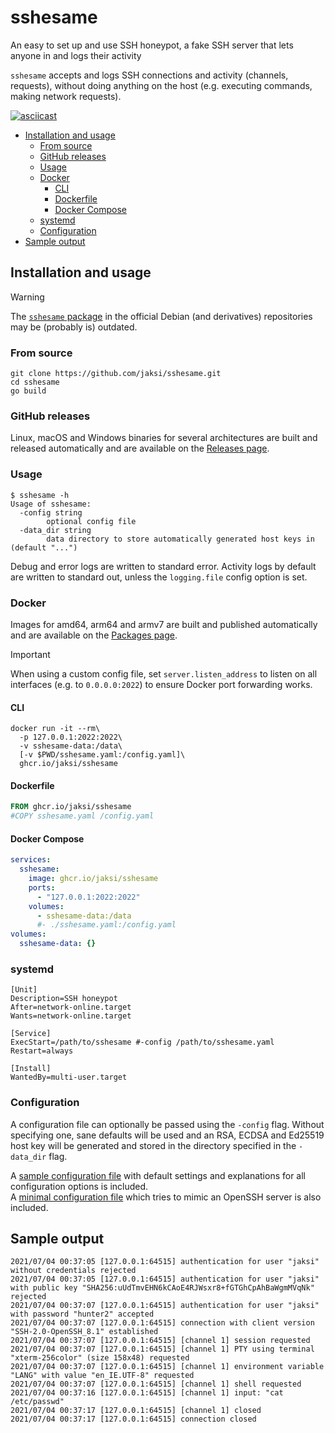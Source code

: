 # sshesame

An easy to set up and use SSH honeypot, a fake SSH server that lets anyone in and logs their activity

`sshesame` accepts and logs SSH connections and activity (channels, requests), without doing anything on the host (e.g. executing commands, making network requests).

[![asciicast](https://asciinema.org/a/VSqzZi1oPA0FhQDyqht22iA6k.svg)](https://asciinema.org/a/VSqzZi1oPA0FhQDyqht22iA6k)

- [Installation and usage](#installation-and-usage)
  - [From source](#from-source)
  - [GitHub releases](#github-releases)
  - [Usage](#usage)
  - [Docker](#docker)
    - [CLI](#cli)
    - [Dockerfile](#dockerfile)
    - [Docker Compose](#docker-compose)
  - [systemd](#systemd)
  - [Configuration](#configuration)
- [Sample output](#sample-output)

## Installation and usage
> [!WARNING]
> The [`sshesame` package](https://packages.debian.org/stable/sshesame) in the official Debian (and derivatives) repositories may be (probably is) outdated.

### From source

```
git clone https://github.com/jaksi/sshesame.git
cd sshesame
go build
```

### GitHub releases

Linux, macOS and Windows binaries for several architectures are built and released automatically and are available on the [Releases page](https://github.com/jaksi/sshesame/releases).

### Usage

```
$ sshesame -h
Usage of sshesame:
  -config string
    	optional config file
  -data_dir string
    	data directory to store automatically generated host keys in (default "...")
```

Debug and error logs are written to standard error. Activity logs by default are written to standard out, unless the `logging.file` config option is set.

### Docker

Images for amd64, arm64 and armv7 are built and published automatically and are available on the [Packages page](https://github.com/jaksi/sshesame/pkgs/container/sshesame).

> [!IMPORTANT]
> When using a custom config file, set `server.listen_address` to listen on all interfaces (e.g. to `0.0.0.0:2022`) to ensure Docker port forwarding works.

#### CLI

```
docker run -it --rm\
  -p 127.0.0.1:2022:2022\
  -v sshesame-data:/data\
  [-v $PWD/sshesame.yaml:/config.yaml]\
  ghcr.io/jaksi/sshesame
```

#### Dockerfile

```dockerfile
FROM ghcr.io/jaksi/sshesame
#COPY sshesame.yaml /config.yaml
```

#### Docker Compose

```yaml
services:
  sshesame:
    image: ghcr.io/jaksi/sshesame
    ports:
      - "127.0.0.1:2022:2022"
    volumes:
      - sshesame-data:/data
      #- ./sshesame.yaml:/config.yaml
volumes:
  sshesame-data: {}
```

### systemd

```desktop
[Unit]
Description=SSH honeypot
After=network-online.target
Wants=network-online.target

[Service]
ExecStart=/path/to/sshesame #-config /path/to/sshesame.yaml
Restart=always

[Install]
WantedBy=multi-user.target
```


### Configuration

A configuration file can optionally be passed using the `-config` flag.
Without specifying one, sane defaults will be used and an RSA, ECDSA and Ed25519 host key will be generated and stored in the directory specified in the `-data_dir` flag.

A [sample configuration file](sshesame.yaml) with default settings and explanations for all configuration options is included.  
A [minimal configuration file](openssh.yaml) which tries to mimic an OpenSSH server is also included.

## Sample output

```
2021/07/04 00:37:05 [127.0.0.1:64515] authentication for user "jaksi" without credentials rejected
2021/07/04 00:37:05 [127.0.0.1:64515] authentication for user "jaksi" with public key "SHA256:uUdTmvEHN6kCAoE4RJWsxr8+fGTGhCpAhBaWgmMVqNk" rejected
2021/07/04 00:37:07 [127.0.0.1:64515] authentication for user "jaksi" with password "hunter2" accepted
2021/07/04 00:37:07 [127.0.0.1:64515] connection with client version "SSH-2.0-OpenSSH_8.1" established
2021/07/04 00:37:07 [127.0.0.1:64515] [channel 1] session requested
2021/07/04 00:37:07 [127.0.0.1:64515] [channel 1] PTY using terminal "xterm-256color" (size 158x48) requested
2021/07/04 00:37:07 [127.0.0.1:64515] [channel 1] environment variable "LANG" with value "en_IE.UTF-8" requested
2021/07/04 00:37:07 [127.0.0.1:64515] [channel 1] shell requested
2021/07/04 00:37:16 [127.0.0.1:64515] [channel 1] input: "cat /etc/passwd"
2021/07/04 00:37:17 [127.0.0.1:64515] [channel 1] closed
2021/07/04 00:37:17 [127.0.0.1:64515] connection closed
```
